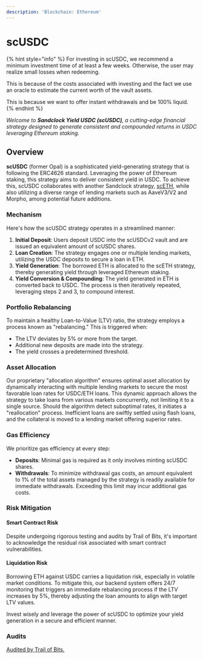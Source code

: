 ```yaml
---
description: 'Blockchain: Ethereum'
---
```


# scUSDC

{% hint style="info" %}
For investing in scUSDC, we recommend a minimum investment time of at least a few weeks. Otherwise, the user may realize small losses when redeeming.

This is because of the costs associated with investing and the fact we use an oracle to estimate the current worth of the vault assets.

This is because we want to offer instant withdrawals and be 100% liquid.
{% endhint %}

_Welcome to **Sandclock Yield USDC (scUSDC)**, a cutting-edge financial strategy designed to generate consistent and compounded returns in USDC leveraging Ethereum staking._

## **Overview**

**scUSDC** (former Opal) is a sophisticated yield-generating strategy that is following the ERC4626 standard. Leveraging the power of Ethereum staking, this strategy aims to deliver consistent yield in USDC. To achieve this, scUSDC collaborates with another Sandclock strategy, [scETH](https://docs.sandclock.org/current/strategies/v2/emerald-sceth), while also utilizing a diverse range of lending markets such as AaveV3/V2 and Morpho, among potential future additions.

### **Mechanism**

Here's how the scUSDC strategy operates in a streamlined manner:

1. **Initial Deposit**: Users deposit USDC into the scUSDCv2 vault and are issued an equivalent amount of scUSDC shares.
2. **Loan Creation**: The strategy engages one or multiple lending markets, utilizing the USDC deposits to secure a loan in ETH.
3. **Yield Generation**: The borrowed ETH is allocated to the scETH strategy, thereby generating yield through leveraged Ethereum staking.
4. **Yield Conversion & Compounding**: The yield generated in ETH is converted back to USDC. The process is then iteratively repeated, leveraging steps 2 and 3, to compound interest.

### **Portfolio Rebalancing**

To maintain a healthy Loan-to-Value (LTV) ratio, the strategy employs a process known as "rebalancing." This is triggered when:

* The LTV deviates by 5% or more from the target.
* Additional new deposits are made into the strategy.
* The yield crosses a predetermined threshold.

### **Asset Allocation**

Our proprietary "allocation algorithm" ensures optimal asset allocation by dynamically interacting with multiple lending markets to secure the most favorable loan rates for USDC/ETH loans. This dynamic approach allows the strategy to take loans from various markets concurrently, not limiting it to a single source. Should the algorithm detect suboptimal rates, it initiates a "reallocation" process. Inefficient loans are swiftly settled using flash loans, and the collateral is moved to a lending market offering superior rates.

### **Gas Efficiency**

We prioritize gas efficiency at every step:

* **Deposits**: Minimal gas is required as it only involves minting scUSDC shares.
* **Withdrawals**: To minimize withdrawal gas costs, an amount equivalent to 1% of the total assets managed by the strategy is readily available for immediate withdrawals. Exceeding this limit may incur additional gas costs.

### **Risk Mitigation**

#### **Smart Contract Risk**

Despite undergoing rigorous testing and audits by Trail of Bits, it's important to acknowledge the residual risk associated with smart contract vulnerabilities.

#### **Liquidation Risk**

Borrowing ETH against USDC carries a liquidation risk, especially in volatile market conditions. To mitigate this, our backend system offers 24/7 monitoring that triggers an immediate rebalancing process if the LTV increases by 5%, thereby adjusting the loan amounts to align with target LTV values.

Invest wisely and leverage the power of scUSDC to optimize your yield generation in a secure and efficient manner.

### Audits

[Audited by Trail of Bits.](https://github.com/trailofbits/publications/blob/master/reviews/2023-07-sandclock-securityreview.pdf)
